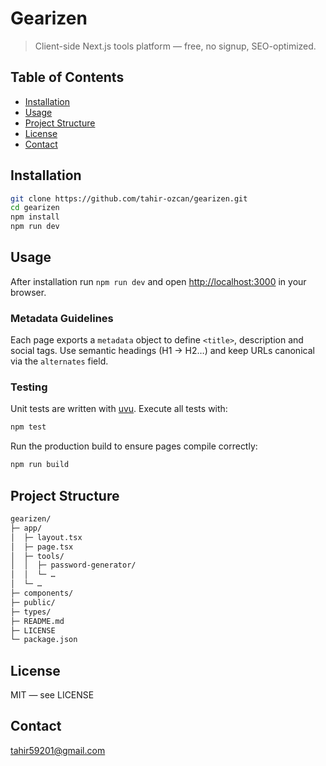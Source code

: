 # Gearizen

> Client-side Next.js tools platform — free, no signup, SEO-optimized.

## Table of Contents

- [Installation](#installation)
- [Usage](#usage)
- [Project Structure](#project-structure)
- [License](#license)
- [Contact](#contact)

## Installation

```bash
git clone https://github.com/tahir-ozcan/gearizen.git
cd gearizen
npm install
npm run dev
```

## Usage

After installation run `npm run dev` and open <http://localhost:3000> in your browser.

### Metadata Guidelines

Each page exports a `metadata` object to define `<title>`, description and social tags. Use semantic headings (H1 → H2…) and keep URLs canonical via the `alternates` field.

### Testing

Unit tests are written with [uvu](https://github.com/lukeed/uvu). Execute all tests with:

```bash
npm test
```

Run the production build to ensure pages compile correctly:

```bash
npm run build
```

## Project Structure

```bash
gearizen/
├─ app/
│  ├─ layout.tsx
│  ├─ page.tsx
│  ├─ tools/
│  │  ├─ password-generator/
│  │  └─ …
│  └─ …
├─ components/
├─ public/
├─ types/
├─ README.md
├─ LICENSE
└─ package.json
```

## License

MIT — see LICENSE

## Contact
tahir59201@gmail.com
